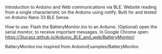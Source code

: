Introduction to Arduino and Web communications via BLE.
Website reading from a single characteristic on the Arduino using notify.
Built for and tested on Arduino Nano 33 BLE Sense.

How to use:
Flash the BatteryMonitor.ino to an Arduino.
(Optional) open the serial monitor, to receive important messages.
In Google Chrome open: https://3lucasz.github.io/Arduino_BLE_and_web/BatteryMonitor/

BatteryMonitor.ino inspired from ArduinoExamples/BatteryMonitor.
